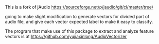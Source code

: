 This is a fork of jAudio
https://sourceforge.net/p/jaudio/git/ci/master/tree/

going to make slight modification to generate vectors for divided part of audio file, and give each vector expected label to make it easy to classify.

The program that make use of this package to extract and analyze feature vectors is at 
https://github.com/yujiaxinlong/AudioVectorizer 




